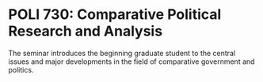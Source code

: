 # POLI 730: Comparative Political Research and Analysis

The seminar introduces the beginning graduate student to the central issues and major developments in the field of comparative government and politics.